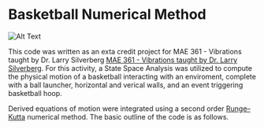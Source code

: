 # Basketball Numerical Method

![Alt Text](https://github.com/matthewsimpsonaero/Basketball-numerical-method/blob/main/Final.gif)



This code was written as an exta credit project for MAE 361 - Vibrations taught by Dr. Larry Silverberg
[MAE 361 - Vibrations taught by Dr. Larry Silverberg](https://www.mae.ncsu.edu/people/lmsilver/). For this activity, a State Space Analysis was utilized to compute the physical motion of a basketball interacting with an enviroment, complete with a ball launcher, horizontal and verical walls, and an event triggering basketball hoop.

Derived equations of motion were integrated using a second order [Runge–Kutta](https://en.wikipedia.org/wiki/Runge%E2%80%93Kutta_methods) numerical method. The basic outline of the code is as follows.